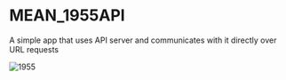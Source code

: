 # MEAN_1955API
A simple app that uses API server and communicates with it directly over URL requests

![1955](https://user-images.githubusercontent.com/13756917/34970968-7dbc2716-fa2c-11e7-9e5b-6348b08aa64f.png)

